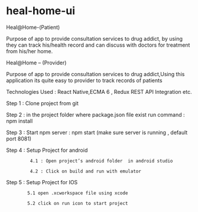 # heal-home-ui


Heal@Home-(Patient)

Purpose of app to provide consultation services to drug addict, by using they can track
his/health record and can discuss with doctors for treatment from his/her home.

 Heal@Home – (Provider)

Purpose of app to provide consultation services to drug addict,Using this application its
quite easy to provider to track records of patients

Technologies Used : React Native,ECMA 6 , Redux REST API Integration etc.


Step 1 : Clone project from git

Step 2 : in the project folder where package.json file exist  run command : npm install

Step 3 : Start npm server : npm start  (make sure server is running , default port 8081)

Step 4 : Setup Project for android 

             4.1 : Open project’s android folder  in android studio

             4.2 : Click on build and run with emulator 

Step 5 : Setup Project for IOS

            5.1 open .xcworkspace file using xcode 

            5.2 click on run icon to start project



